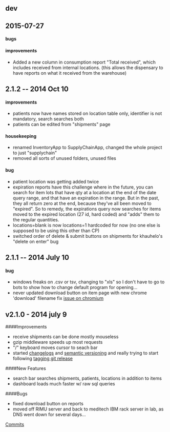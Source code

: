 ## dev

## 2015-07-27

#### bugs

#### improvements
* Added a new column in consumption report "Total received", which includes received from internal locations. (this allows the dispensary to have reports on what it received from the warehouse)


## 2.1.2 -- 2014 Oct 10

#### improvements
- patients now have names stored on location table only, identifier is not mandatory, search searches both
- patients can be edited from "shipments" page

#### housekeeping
- renamed InventoryApp to SupplyChainApp, changed the whole project to just "supplychain" 
- removed all sorts of unused folders, unused files

#### bug
 - patient location was getting added twice
 - expiration reports have this challenge where in the future, you can search for item lots that have qty at a location at the end of the date query range, and that have an expiration in the range. But in the past, they all return zero at the end, because they've all been moved to "expired". So to remedy, the expirations query now searches for items moved to the expired location (27 id, hard coded) and "adds" them to the regular quantities.
 - locations=blank is now locations=1 hardcoded for now (no one else is supposed to be using this other than CP)
 - switched order of delete & submit buttons on shipments for khauhelo's "delete on enter" bug 

## 2.1.1 -- 2014 July 10

#### bug
 - windows freaks on .csv or tsv, changing to "xls" so I don't have to go to bots to show how to change default program for opening... 
 - never updated download button on item page with new chrome 'download' filename fix  [issue on chromium](https://code.google.com/p/chromium/issues/detail?id=373182)

## v2.1.0 - 2014 july 9

####Improvements
 - receive shipments can be done mostly mouseless
 - gzip middleware speeds up most requests
 - "/" keyboard moves cursor to seach bar
 - started [changelogs](http://www.mehdi-khalili.com/better-git-release-notes) and [semantic versioning](http://semver.org/) and really trying to start following [tagging git release](http://nvie.com/posts/a-successful-git-branching-model/)

####New Features
 - search bar searches shipments, patients, locations in addition to items
 - dashboard loads much faster w/ raw sql queries

####Bugs
 - fixed download button on reports
 - moved off RIMU server and back to meditech IBM rack server in lab, as DNS went down for several days...

[Commits](https://github.com/kdoran/botsinven/compare/master...dev)




